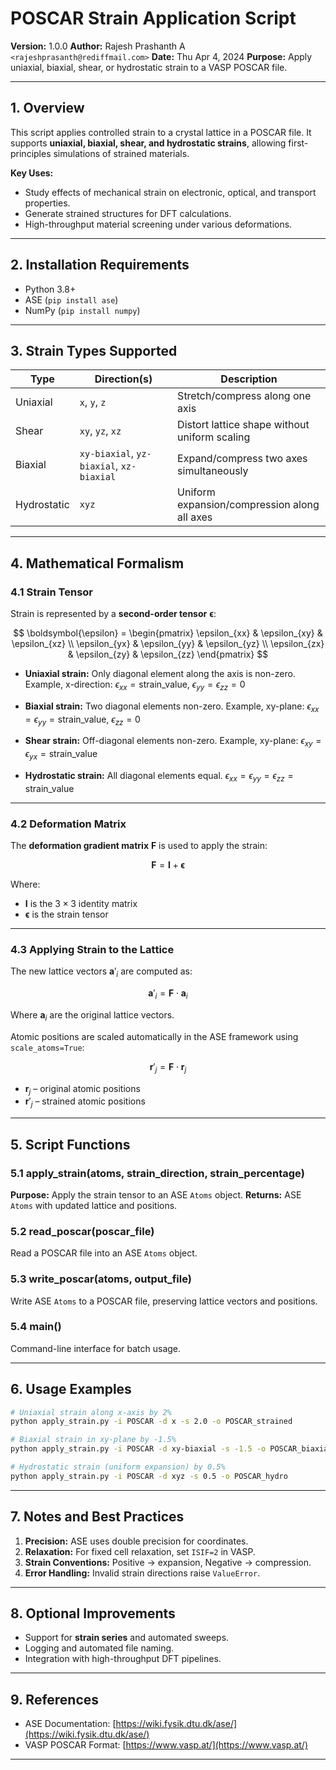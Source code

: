 # **POSCAR Strain Application Script**

**Version:** 1.0.0
**Author:** Rajesh Prashanth A `<rajeshprasanth@rediffmail.com>`
**Date:** Thu Apr 4, 2024
**Purpose:** Apply uniaxial, biaxial, shear, or hydrostatic strain to a VASP POSCAR file.

---

## **1. Overview**

This script applies controlled strain to a crystal lattice in a POSCAR file. It supports **uniaxial, biaxial, shear, and hydrostatic strains**, allowing first-principles simulations of strained materials.

**Key Uses:**

* Study effects of mechanical strain on electronic, optical, and transport properties.
* Generate strained structures for DFT calculations.
* High-throughput material screening under various deformations.

---

## **2. Installation Requirements**

* Python 3.8+
* ASE (`pip install ase`)
* NumPy (`pip install numpy`)

---

## **3. Strain Types Supported**

| Type        | Direction(s)                             | Description                                   |
| ----------- | ---------------------------------------- | --------------------------------------------- |
| Uniaxial    | `x`, `y`, `z`                            | Stretch/compress along one axis               |
| Shear       | `xy`, `yz`, `xz`                         | Distort lattice shape without uniform scaling |
| Biaxial     | `xy-biaxial`, `yz-biaxial`, `xz-biaxial` | Expand/compress two axes simultaneously       |
| Hydrostatic | `xyz`                                    | Uniform expansion/compression along all axes  |

---

## **4. Mathematical Formalism**

### **4.1 Strain Tensor**

Strain is represented by a **second-order tensor** $\boldsymbol{\epsilon}$:

$$
\boldsymbol{\epsilon} =
\begin{pmatrix}
\epsilon_{xx} & \epsilon_{xy} & \epsilon_{xz} \\
\epsilon_{yx} & \epsilon_{yy} & \epsilon_{yz} \\
\epsilon_{zx} & \epsilon_{zy} & \epsilon_{zz}
\end{pmatrix}
$$

* **Uniaxial strain:** Only diagonal element along the axis is non-zero.
  Example, x-direction: $\epsilon_{xx} = \text{strain\_value}, \ \epsilon_{yy} = \epsilon_{zz} = 0$

* **Biaxial strain:** Two diagonal elements non-zero.
  Example, xy-plane: $\epsilon_{xx} = \epsilon_{yy} = \text{strain\_value}, \ \epsilon_{zz} = 0$

* **Shear strain:** Off-diagonal elements non-zero.
  Example, xy-plane: $\epsilon_{xy} = \epsilon_{yx} = \text{strain\_value}$

* **Hydrostatic strain:** All diagonal elements equal.
  $\epsilon_{xx} = \epsilon_{yy} = \epsilon_{zz} = \text{strain\_value}$

---

### **4.2 Deformation Matrix**

The **deformation gradient matrix** $\mathbf{F}$ is used to apply the strain:

$$
\mathbf{F} = \mathbf{I} + \boldsymbol{\epsilon}
$$

Where:

* $\mathbf{I}$ is the $3 \times 3$ identity matrix
* $\boldsymbol{\epsilon}$ is the strain tensor

---

### **4.3 Applying Strain to the Lattice**

The new lattice vectors $\mathbf{a}'_i$ are computed as:

$$
\mathbf{a}'_i = \mathbf{F} \cdot \mathbf{a}_i
$$

Where $\mathbf{a}_i$ are the original lattice vectors.

Atomic positions are scaled automatically in the ASE framework using `scale_atoms=True`:

$$
\mathbf{r}'_j = \mathbf{F} \cdot \mathbf{r}_j
$$

* $\mathbf{r}_j$ – original atomic positions
* $\mathbf{r}'_j$ – strained atomic positions

---

## **5. Script Functions**

### **5.1 apply\_strain(atoms, strain\_direction, strain\_percentage)**

**Purpose:** Apply the strain tensor to an ASE `Atoms` object.
**Returns:** ASE `Atoms` with updated lattice and positions.

### **5.2 read\_poscar(poscar\_file)**

Read a POSCAR file into an ASE `Atoms` object.

### **5.3 write\_poscar(atoms, output\_file)**

Write ASE `Atoms` to a POSCAR file, preserving lattice vectors and positions.

### **5.4 main()**

Command-line interface for batch usage.

---

## **6. Usage Examples**

```bash
# Uniaxial strain along x-axis by 2%
python apply_strain.py -i POSCAR -d x -s 2.0 -o POSCAR_strained

# Biaxial strain in xy-plane by -1.5%
python apply_strain.py -i POSCAR -d xy-biaxial -s -1.5 -o POSCAR_biaxial

# Hydrostatic strain (uniform expansion) by 0.5%
python apply_strain.py -i POSCAR -d xyz -s 0.5 -o POSCAR_hydro
```

---

## **7. Notes and Best Practices**

1. **Precision:** ASE uses double precision for coordinates.
2. **Relaxation:** For fixed cell relaxation, set `ISIF=2` in VASP.
3. **Strain Conventions:** Positive → expansion, Negative → compression.
4. **Error Handling:** Invalid strain directions raise `ValueError`.

---

## **8. Optional Improvements**

* Support for **strain series** and automated sweeps.
* Logging and automated file naming.
* Integration with high-throughput DFT pipelines.

---

## **9. References**

* ASE Documentation: [https://wiki.fysik.dtu.dk/ase/](https://wiki.fysik.dtu.dk/ase/)
* VASP POSCAR Format: [https://www.vasp.at/](https://www.vasp.at/)

---
